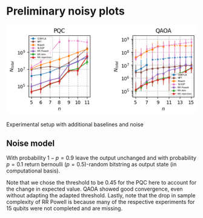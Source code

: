 # Preliminary noisy plots

![image](./results.png?raw=true)

Experimental setup with additional baselines and noise 
## Noise model 
With probability $1-p=0.9$ leave the output unchanged and with probability $p=0.1$ return bernoulli ($p=0.5$)-random bitstring as output state (in computational basis).

Note that we chose the threshold to be $0.45$ for the PQC here to account for the change in expected value. QAOA showed good convergence, even without adapting the adapted threshold. Lastly, note that the drop in sample complexity of RR Powell is because many of the respective experiments for 15 qubits were not completed and are missing.

